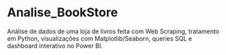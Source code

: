 # Analise_BookStore
Análise de dados de uma loja de livros feita com Web Scraping, tratamento em Python, visualizações com Matplotlib/Seaborn, queries SQL e dashboard interativo no Power BI.
